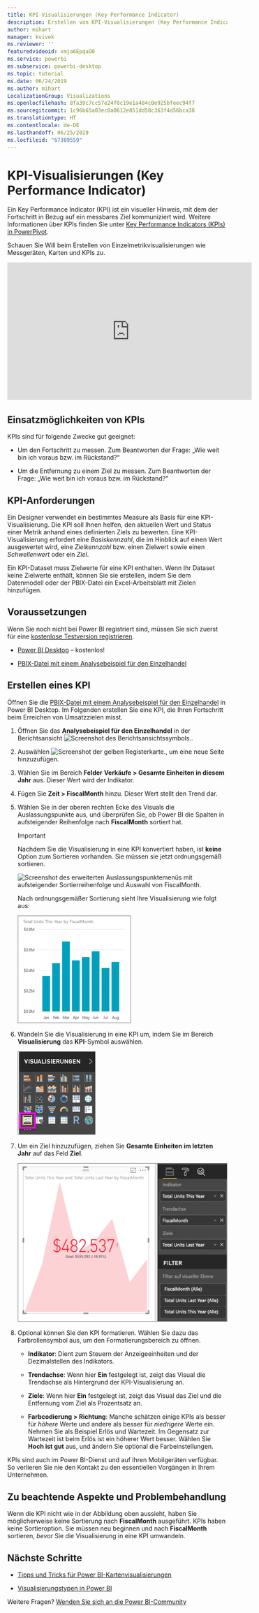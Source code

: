 ```yaml
---
title: KPI-Visualisierungen (Key Performance Indicator)
description: Erstellen von KPI-Visualisierungen (Key Performance Indicator) in Power BI
author: mihart
manager: kvivek
ms.reviewer: ''
featuredvideoid: xmja6EpqaO0
ms.service: powerbi
ms.subservice: powerbi-desktop
ms.topic: tutorial
ms.date: 06/24/2019
ms.author: mihart
LocalizationGroup: Visualizations
ms.openlocfilehash: 8fa39c7cc57e24f0c19e1a484c0e925bfeec94f7
ms.sourcegitcommit: 1c96b65a03ec0a0612e851dd58c363f4d56bca38
ms.translationtype: HT
ms.contentlocale: de-DE
ms.lasthandoff: 06/25/2019
ms.locfileid: "67389559"
---
```

# <a name="key-performance-indicator-kpi-visuals"></a>KPI-Visualisierungen (Key Performance Indicator)

Ein Key Performance Indicator (KPI) ist ein visueller Hinweis, mit dem der Fortschritt in Bezug auf ein messbares Ziel kommuniziert wird. Weitere Informationen über KPIs finden Sie unter [Key Performance Indicators (KPIs) in PowerPivot](/previous-versions/sql/sql-server-2012/hh272050(v=sql.110)).

Schauen Sie Will beim Erstellen von Einzelmetrikvisualisierungen wie Messgeräten, Karten und KPIs zu.

<iframe width="560" height="315" src="https://www.youtube.com/embed/xmja6EpqaO0?list=PL1N57mwBHtN0JFoKSR0n-tBkUJHeMP2cP" frameborder="0" allowfullscreen></iframe>

## <a name="when-to-use-a-kpi"></a>Einsatzmöglichkeiten von KPIs

KPIs sind für folgende Zwecke gut geeignet:

* Um den Fortschritt zu messen. Zum Beantworten der Frage: „Wie weit bin ich voraus bzw. im Rückstand?“

* Um die Entfernung zu einem Ziel zu messen. Zum Beantworten der Frage: „Wie weit bin ich voraus bzw. im Rückstand?“

## <a name="kpi-requirements"></a>KPI-Anforderungen

Ein Designer verwendet ein bestimmtes Measure als Basis für eine KPI-Visualisierung. Die KPI soll Ihnen helfen, den aktuellen Wert und Status einer Metrik anhand eines definierten Ziels zu bewerten. Eine KPI-Visualisierung erfordert eine *Basiskennzahl*, die im Hinblick auf einen Wert ausgewertet wird, eine *Zielkennzahl* bzw. einen Zielwert sowie einen *Schwellenwert* oder ein *Ziel*.

Ein KPI-Dataset muss Zielwerte für eine KPI enthalten. Wenn Ihr Dataset keine Zielwerte enthält, können Sie sie erstellen, indem Sie dem Datenmodell oder der PBIX-Datei ein Excel-Arbeitsblatt mit Zielen hinzufügen.

## <a name="prerequisites"></a>Voraussetzungen

Wenn Sie noch nicht bei Power BI registriert sind, müssen Sie sich zuerst für eine [kostenlose Testversion registrieren](https://app.powerbi.com/signupredirect?pbi_source=web).

* [Power BI Desktop](https://powerbi.microsoft.com/get-started/) – kostenlos!

* [PBIX-Datei mit einem Analysebeispiel für den Einzelhandel](http://download.microsoft.com/download/9/6/D/96DDC2FF-2568-491D-AAFA-AFDD6F763AE3/Retail%20Analysis%20Sample%20PBIX.pbix)

## <a name="how-to-create-a-kpi"></a>Erstellen eines KPI

Öffnen Sie die [PBIX-Datei mit einem Analysebeispiel für den Einzelhandel](http://download.microsoft.com/download/9/6/D/96DDC2FF-2568-491D-AAFA-AFDD6F763AE3/Retail%20Analysis%20Sample%20PBIX.pbix) in Power BI Desktop. Im Folgenden erstellen Sie eine KPI, die Ihren Fortschritt beim Erreichen von Umsatzzielen misst.

1. Öffnen Sie das **Analysebeispiel für den Einzelhandel** in der Berichtsansicht ![Screenshot des Berichtsansichtssymbols.](media/power-bi-visualization-kpi/power-bi-report-view.png).

1. Auswählen ![Screenshot der gelben Registerkarte.,](media/power-bi-visualization-kpi/power-bi-yellow-tab.png) um eine neue Seite hinzuzufügen.

1. Wählen Sie im Bereich **Felder** **Verkäufe > Gesamte Einheiten in diesem Jahr** aus.  Dieser Wert wird der Indikator.

1. Fügen Sie **Zeit > FiscalMonth** hinzu.  Dieser Wert stellt den Trend dar.

1. Wählen Sie in der oberen rechten Ecke des Visuals die Auslassungspunkte aus, und überprüfen Sie, ob Power BI die Spalten in aufsteigender Reihenfolge nach **FiscalMonth** sortiert hat.

    > [!IMPORTANT]
    > Nachdem Sie die Visualisierung in eine KPI konvertiert haben, ist **keine** Option zum Sortieren vorhanden. Sie müssen sie jetzt ordnungsgemäß sortieren.

    ![Screenshot des erweiterten Auslassungspunktemenüs mit aufsteigender Sortierreihenfolge und Auswahl von FiscalMonth.](media/power-bi-visualization-kpi/power-bi-ascending-by-fiscal-month.png)

    Nach ordnungsgemäßer Sortierung sieht Ihre Visualisierung wie folgt aus:

    ![Screenshot des ordnungsgemäß sortierten visuellen Elements.](media/power-bi-visualization-kpi/power-bi-chart.png)

1. Wandeln Sie die Visualisierung in eine KPI um, indem Sie im Bereich **Visualisierung** das **KPI**-Symbol auswählen.

    ![Screenshot des Bereichs „Visualisierungen“ mit hervorgehobenem KPI-Symbol.](media/power-bi-visualization-kpi/power-bi-kpi-template.png)

1. Um ein Ziel hinzuzufügen, ziehen Sie **Gesamte Einheiten im letzten Jahr** auf das Feld **Ziel**.

    ![Screenshot der fertiggestellten KPI-Visualisierung und des Bereichs „Felder“ mit Darstellung der Werte.](media/power-bi-visualization-kpi/power-bi-kpi-done.png)

1. Optional können Sie den KPI formatieren. Wählen Sie dazu das Farbrollensymbol aus, um den Formatierungsbereich zu öffnen.

    * **Indikator**: Dient zum Steuern der Anzeigeeinheiten und der Dezimalstellen des Indikators.

    * **Trendachse**: Wenn hier **Ein** festgelegt ist, zeigt das Visual die Trendachse als Hintergrund der KPI-Visualisierung an.  

    * **Ziele**: Wenn hier **Ein** festgelegt ist, zeigt das Visual das Ziel und die Entfernung vom Ziel als Prozentsatz an.

    * **Farbcodierung > Richtung**: Manche schätzen einige KPIs als besser für *höhere* Werte und andere als besser für *niedrigere* Werte ein. Nehmen Sie als Beispiel Erlös und Wartezeit. Im Gegensatz zur Wartezeit ist beim Erlös ist ein höherer Wert besser. Wählen Sie **Hoch ist gut** aus, und ändern Sie optional die Farbeinstellungen.

KPIs sind auch im Power BI-Dienst und auf Ihren Mobilgeräten verfügbar. So verlieren Sie nie den Kontakt zu den essentiellen Vorgängen in Ihrem Unternehmen.

## <a name="considerations-and-troubleshooting"></a>Zu beachtende Aspekte und Problembehandlung

Wenn die KPI nicht wie in der Abbildung oben aussieht, haben Sie möglicherweise keine Sortierung nach **FiscalMonth** ausgeführt. KPIs haben keine Sortieroption. Sie müssen neu beginnen und nach **FiscalMonth** sortieren, *bevor* Sie die Visualisierung in eine KPI umwandeln.

## <a name="next-steps"></a>Nächste Schritte

* [Tipps und Tricks für Power BI-Kartenvisualisierungen](power-bi-map-tips-and-tricks.md)

* [Visualisierungstypen in Power BI](power-bi-visualization-types-for-reports-and-q-and-a.md)

Weitere Fragen? [Wenden Sie sich an die Power BI-Community](http://community.powerbi.com/)
